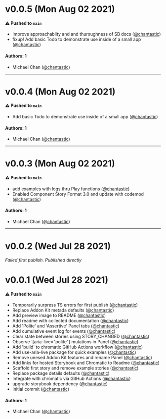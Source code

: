 # v0.0.5 (Mon Aug 02 2021)

#### ⚠️ Pushed to `main`

- Improve approachablity and and thuroughness of SB docs ([@chantastic](https://github.com/chantastic))
- fixup! Add basic Todo to demonstrate use inside of a small app ([@chantastic](https://github.com/chantastic))

#### Authors: 1

- Michael Chan ([@chantastic](https://github.com/chantastic))

---

# v0.0.4 (Mon Aug 02 2021)

#### ⚠️ Pushed to `main`

- Add basic Todo to demonstrate use inside of a small app ([@chantastic](https://github.com/chantastic))

#### Authors: 1

- Michael Chan ([@chantastic](https://github.com/chantastic))

---

# v0.0.3 (Mon Aug 02 2021)

#### ⚠️ Pushed to `main`

- add examples with logs thru Play functions ([@chantastic](https://github.com/chantastic))
- Enabled Component Story Format 3.0 and update with codemod ([@chantastic](https://github.com/chantastic))

#### Authors: 1

- Michael Chan ([@chantastic](https://github.com/chantastic))

---

# v0.0.2 (Wed Jul 28 2021)

_Failed first publish. Published directly_

# v0.0.1 (Wed Jul 28 2021)

#### ⚠️ Pushed to `main`

- Temporarily surpress TS errors for first publish ([@chantastic](https://github.com/chantastic))
- Replace Addon Kit metada defaults ([@chantastic](https://github.com/chantastic))
- Add preview image to README ([@chantastic](https://github.com/chantastic))
- Add readme with collected documentation ([@chantastic](https://github.com/chantastic))
- Add 'Polite' and 'Assertive' Panel tabs ([@chantastic](https://github.com/chantastic))
- Add cumulative event log for events ([@chantastic](https://github.com/chantastic))
- Clear state between stories using STORY_CHANGED ([@chantastic](https://github.com/chantastic))
- Observe `[aria-live="polite"] mutations in Panel ([@chantastic](https://github.com/chantastic))
- Add 'build' to chromatic GitHub Actions workflow ([@chantastic](https://github.com/chantastic))
- Add use-aria-live package for quick examples ([@chantastic](https://github.com/chantastic))
- Remove unesed Addon Kit features and rename Panel ([@chantastic](https://github.com/chantastic))
- Add links for hosted Storybook and Chromatic to Readme ([@chantastic](https://github.com/chantastic))
- Scaffold first story and remove example stories ([@chantastic](https://github.com/chantastic))
- Replace package details defaults ([@chantastic](https://github.com/chantastic))
- Integrate with chromatic via GitHub Actions ([@chantastic](https://github.com/chantastic))
- upgrade storybook dependency ([@chantastic](https://github.com/chantastic))
- Initial commit ([@chantastic](https://github.com/chantastic))

#### Authors: 1

- Michael Chan ([@chantastic](https://github.com/chantastic))
